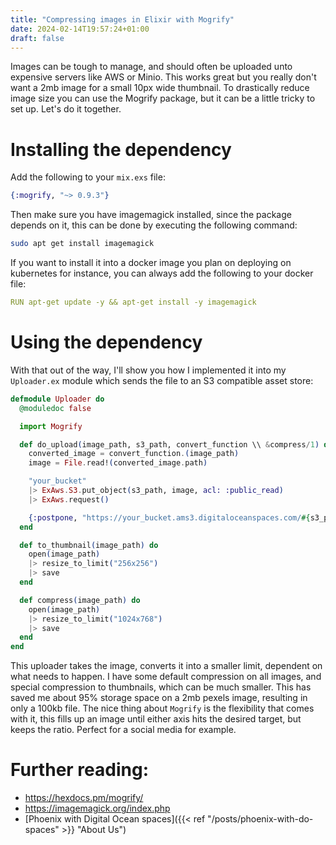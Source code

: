 ```yaml
---
title: "Compressing images in Elixir with Mogrify"
date: 2024-02-14T19:57:24+01:00
draft: false
---
```


Images can be tough to manage, and should often be uploaded unto expensive servers like AWS or Minio. This works great but you really don't want a 2mb image for a small 10px wide thumbnail. To drastically reduce image size you can use the Mogrify package, but it can be a little tricky to set up. Let's do it together.

# Installing the dependency
Add the following to your `mix.exs` file:
```elixir
{:mogrify, "~> 0.9.3"}
```
Then make sure you have imagemagick installed, since the package depends on it, this can be done by executing the following command:
```bash
sudo apt get install imagemagick
```
If you want to install it into a docker image you plan on deploying on kubernetes for instance, you can always add the following to your docker file:

```yaml
RUN apt-get update -y && apt-get install -y imagemagick
```

# Using the dependency
With that out of the way, I'll show you how I implemented it into my `Uploader.ex` module which sends the file to an S3 compatible asset store: 
```elixir
defmodule Uploader do
  @moduledoc false

  import Mogrify

  def do_upload(image_path, s3_path, convert_function \\ &compress/1) do
    converted_image = convert_function.(image_path)
    image = File.read!(converted_image.path)

    "your_bucket"
    |> ExAws.S3.put_object(s3_path, image, acl: :public_read)
    |> ExAws.request()

    {:postpone, "https://your_bucket.ams3.digitaloceanspaces.com/#{s3_path}"}
  end

  def to_thumbnail(image_path) do
    open(image_path)
    |> resize_to_limit("256x256")
    |> save
  end

  def compress(image_path) do
    open(image_path)
    |> resize_to_limit("1024x768")
    |> save
  end
end
```

This uploader takes the image, converts it into a smaller limit, dependent on what needs to happen. I have some default compression on all images, and special compression to thumbnails, which can be much smaller. This has saved me about 95% storage space on a 2mb pexels image, resulting in only a 100kb file. The nice thing about `Mogrify` is the flexibility that comes with it, this fills up an image until either axis hits the desired target, but keeps the ratio. Perfect for a social media for example. 

# Further reading:
- https://hexdocs.pm/mogrify/
- https://imagemagick.org/index.php
- [Phoenix with Digital Ocean spaces]({{< ref "/posts/phoenix-with-do-spaces" >}} "About Us")